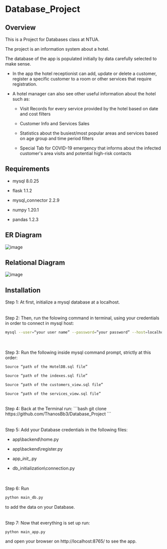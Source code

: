 # Database_Project

## Overview
This is a Project for Databases class at NTUA.

The project is an information system about a hotel. 

The database of the app is populated initially by data carefully selected to make sense. 

* In the app the hotel receptionist can add, update or delete a customer, register a specific customer to a room or other services that require registration.


* A hotel manager can also see other useful information about the hotel such as:

    - Visit Records for every service provided by the hotel based on date and cost filters

    - Customer Info and Services Sales

    - Statistics about the busiest/most popular areas and services based on age group and time period filters

    - Special Tab for COVID-19 emergency that informs about the infected customer's area visits and potential high-risk contacts


## Requirements
* mysql 8.0.25

* flask 1.1.2

* mysql_connector 2.2.9

* numpy 1.20.1

* pandas 1.2.3

## ER Diagram
![image](https://user-images.githubusercontent.com/71256846/122912231-c62b9c00-d360-11eb-8d39-bcc8eba0fa2b.png)

## Relational Diagram
![image](https://user-images.githubusercontent.com/71256846/122906264-a72a0b80-d35a-11eb-800a-316c1636cbdb.png)

## Installation
Step 1: At first, initialize a mysql database at a localhost.
<br />
<br />
<br />
Step 2: Then, run the folowing command in terminal, using your credentials in order to connect in mysql host:
```bash
mysql --user=“your user name” --password=”your password” --host=localhost
```
<br />
<br />
Step 3: Run the following inside mysql command prompt, strictly at this order:


```bash
Source “path of the HotelDB.sql file” 
```


```bash
Source “path of the indexes.sql file”
```

```bash
Source “path of the customers_view.sql file”
```

```bash
Source “path of the services_view.sql file”
```
<br />
Step 4: Back at the Terminal run:
```bash
git clone https://github.com/ThanosBb3/Database_Project
```
<br />
<br />
<br />
Step 5: Add your Database credentials in the following files:

*	app\backend\home.py

*	app\backend\register.py

*	app\__init__.py

*	db_initialization\connection.py
<br />
<br />
Step 6: Run 

```bash
python main_db.py
```

to add the data on your Database.
<br />
<br />
<br />
Step 7: Now that everything is set up run:

```bash
python main_app.py
```

and open your browser on http://localhost:8765/ to see the app.

